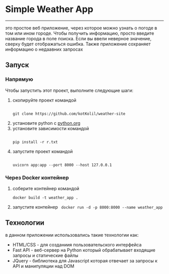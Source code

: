 <h1>Simple Weather App</h1>
<hr>
это простое веб приложение, через которое можно 
узнать о погоде в том или ином городе. Чтобы 
получить информацию, просто введите название города
в поле поиска. Если вы ввели неверное значение, 
сверху будет отображаться ошибка. Также приложение 
сохраняет информацию о недаавних запросах

<h2>Запуск</h2>

<h3>Напрямую</h3>

Чтобы запустить этот проект, выполните следующие шаги:

<ol>

<li>
скопируйте проект командой <p> 
<code>
git clone https://github.com/kotKolil/weather-site
</code>
</li>

<li>
установите python с <a href="python.org">python.org</a>
</li>
<li>
установите зависимости командой <P>
<code>
pip install -r r.txt
</code>
</li>
<li>
запустите проект командой<P>
<code>
uvicorn app:app --port 8000 --host 127.0.0.1
</code>
</li>
</ol>
<h3>Через Docker контейнер </h3>

<ol>
<li>
соберите контейнер командой

<code>docker build -t weather_app .</code>

</li>
<li>
запустите контейнер <code> docker run -d -p 8000:8000 --name weather_app </code>
</li>
</ol>

<h2>Технологии</h2>

в данном приложении использовались такие технологии как:

<ul>
<li>
HTML/CSS - для созданиия пользовательского интерфейса
</li>
<li>
Fast API - веб-сервер на Python который обрабатывает входящие запросы и статические файлы
</li>
<li>
JQuery - библиотека для Javascript которая отвечает за запросы к API и манипуляции над DOM
</li>
</ul>